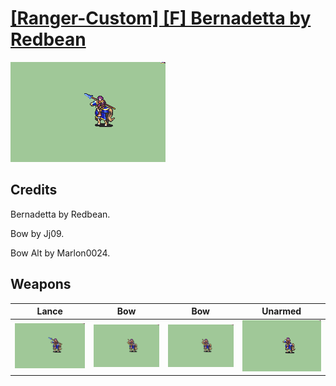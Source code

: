# [\[Ranger-Custom\] \[F\] Bernadetta by Redbean](./)

<img src="./2.%20Lance/Lance_000.png" alt="[Ranger-Custom] [F] Bernadetta by Redbean standing" />

## Credits

Bernadetta by Redbean.

Bow by Jj09.

Bow Alt by Marlon0024.

## Weapons


|Lance |Bow |Bow |Unarmed |
|  :---: | :---: | :---: | :---: |
| <img alt="Lance animation" src="./2.%20Lance/Lance.gif" /> | <img alt="Bow animation" src="./5.%20Bow/Bow.gif" /> | <img alt="Bow animation" src="./5.%20Bow%20(Alt)/Bow.gif" /> | <img alt="Unarmed animation" src="./8.%20Unarmed/Unarmed.gif" /> |
